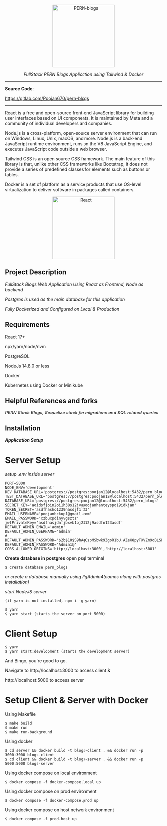 <p align="center">
  <a href="https://www.freecodecamp.org/news/content/images/2020/03/PERN.png"><img src="https://www.freecodecamp.org/news/content/images/2020/03/PERN.png" alt="PERN-blogs" height="200"></a>
</p>

<p align="center">
    <em>FullStack PERN Blogs Application using Tailwind & Docker</em>
</p>

---

**Source Code**:

https://gitlab.com/Poojan670/pern-blogs

---

React is a free and open-source front-end JavaScript library for building user interfaces based on UI components. It is maintained by Meta and a community of individual developers and companies.

Node.js is a cross-platform, open-source server environment that can run on Windows, Linux, Unix, macOS, and more. Node.js is a back-end JavaScript runtime environment, runs on the V8 JavaScript Engine, and executes JavaScript code outside a web browser.

Tailwind CSS is an open source CSS framework. The main feature of this library is that, unlike other CSS frameworks like Bootstrap, it does not provide a series of predefined classes for elements such as buttons or tables.

Docker is a set of platform as a service products that use OS-level virtualization to deliver software in packages called containers.

<p align="center">
  <a href="https://www.pulumi.com/blog/deploying-a-pern-stack-application-to-aws/meta.png"><img src="https://www.pulumi.com/blog/deploying-a-pern-stack-application-to-aws/meta.png" alt="React" height="200"></a>
</p>

## Project Description

_FullStack Blogs Web Application Using React as Frontend, Node as backend_

_Postgres is used as the main database for this application_

_Fully Dockerized and Configured on Local & Production_

## Requirements

React 17+

npx/yarn/node/nvm

PostgreSQL

NodeJs 14.8.0 or less

Docker

Kubernetes using Docker or Minikube

## Helpful References and forks

_PERN Stack Blogs, Sequelize stack for migrations and SQL related queries_

## Installation

<div class="termy">

**_Application Setup_**

# Server Setup

_setup .env inside server_

```console
PORT=5000
NODE_ENV='development'
DEV_DATABASE_URL='postgres://postgres:poojan12@localhost:5432/pern_blogs'
TEST_DATABASE_URL='postgres://postgres:poojan12@localhost:5432/pern_blogs'
DATABASE_URL='postgres://postgres:poojan12@localhost:5432/pern_blogs'
SECRET_KEY='aoidsfjoin2oi1h38s12jvapoojanhanteyspo19idkjan'
TOKEN_SECRET='asdfhasho1239nasdjf1`23'
EMAIL_USERNAME='poojanbckup1@gmail.com'
EMAIL_PASSWORD='xzbuxpdinyvgsztz'
jwtPrivateKey='asdfnasjdnfjbxvb1oj2312j9asdfn123asdf'
DEFAULT_ADMIN_EMAIL='admin'
DEFAULT_ADMIN_USERNAME='admin'
# DEFAULT_ADMIN_PASSWORD='$2b$10$S9hAqCspMSbwk9ZgoR1bU.AZeX8pyTXVZm9oBLSFMbnLzhMLluGhO'
DEFAULT_ADMIN_PASSWORD='Admin1@'
CORS_ALLOWED_ORIGINS='http://localhost:3000','http://localhost:3001'
```

**Create database in postgres**
open psql terminal

```console
$ create database pern_blogs
```

_or create a database manually using PgAdmin4(comes along with postgres installation)_

_start NodeJS server_

```console
(if yarn is not installed, npm i -g yarn)

$ yarn
$ yarn start (starts the server on port 5000)
```

# Client Setup

```console
$ yarn
$ yarn start:development (starts the development server)
```

And Bingo, you're good to go.

Navigate to http://localhost:3000 to access client &

http://localhost:5000 to access server

# Setup Client & Server with Docker

Using Makefile

```console
$ make build
$ make run
$ make run-background
```

Using docker

```console
$ cd server && docker build -t blogs-client . && docker run -p 3000:3000 blogs-client
$ cd client && docker build -t blogs-server . && docker run -p 5000:5000 blogs-server
```

Using docker compose on local environment

```console
$ docker compose -f docker-compose.local up
```

Using docker compose on prod environment

```console
$ docker compose -f docker-compose.prod up
```

Using docker compose on host network environment

```console
$ docker compose -f prod-host up
```
